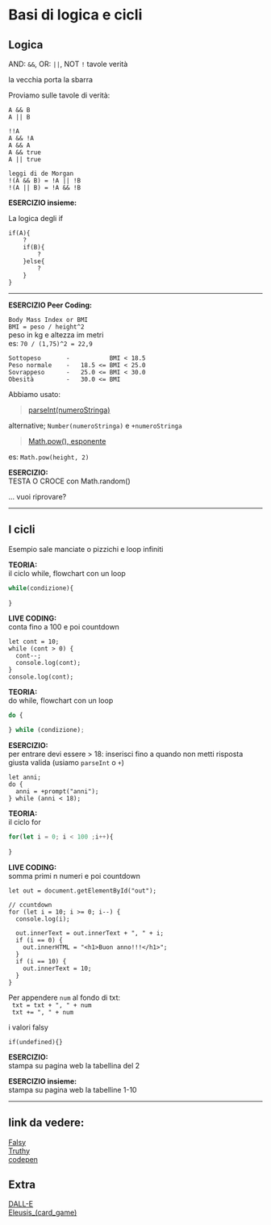 # Basi di logica e cicli

## Logica

AND: `&&`,  OR: `||`, NOT `!` tavole verità

la vecchia porta la sbarra

Proviamo sulle tavole di verità:
```
A && B
A || B

!!A
A && !A
A && A
A && true
A || true

leggi di de Morgan
!(A && B) = !A || !B
!(A || B) = !A && !B
```

**ESERCIZIO insieme:** 

La logica degli if
```
if(A){
    ?
    if(B){
        ?
    }else{
        ?
    }
}
```

---

**ESERCIZIO Peer Coding:** 

`Body Mass Index or BMI`  
`BMI = peso / height^2`  
peso in kg e altezza im metri   
es: `70 / (1,75)^2 = 22,9` 
```
Sottopeso       -           BMI < 18.5  
Peso normale    -   18.5 <= BMI < 25.0  
Sovrappeso      -   25.0 <= BMI < 30.0  
Obesità         -   30.0 <= BMI
```

Abbiamo usato:
> [parseInt(numeroStringa)](https://developer.mozilla.org/en-US/docs/Web/JavaScript/Reference/Global_Objects/parseInt?retiredLocale=it)

alternative; `Number(numeroStringa)` e `+numeroStringa`

> [Math.pow(), esponente](https://developer.mozilla.org/en-US/docs/Web/JavaScript/Reference/Global_Objects/Math/pow)
  
es: `Math.pow(height, 2)`  

**ESERCIZIO:**   
TESTA O CROCE con Math.random()

... vuoi riprovare?

---
## I cicli

Esempio sale manciate o pizzichi e loop infiniti

**TEORIA:**  
il ciclo while, flowchart con un loop

```js
while(condizione){
    
}
```

**LIVE CODING:**   
    conta fino a 100 e poi countdown
```
let cont = 10;
while (cont > 0) {
  cont--;
  console.log(cont);
}
console.log(cont);
```

**TEORIA:**  
do while, flowchart con un loop

```js
do {

} while (condizione);
```
**ESERCIZIO:**   
per entrare devi essere > 18: inserisci fino a quando non metti risposta giusta valida (usiamo `parseInt` o `+`)

```
let anni;
do {
  anni = +prompt("anni");
} while (anni < 18);
```

**TEORIA:**   
il ciclo for

```js
for(let i = 0; i < 100 ;i++){
    
}
```

**LIVE CODING:**  
somma primi n numeri e poi countdown

```
let out = document.getElementById("out");

// ccuntdown
for (let i = 10; i >= 0; i--) {
  console.log(i);

  out.innerText = out.innerText + ", " + i;
  if (i == 0) {
    out.innerHTML = "<h1>Buon anno!!!</h1>";
  }
  if (i == 10) {
    out.innerText = 10;
  }
}
```

Per appendere `num` al fondo di txt:  
` txt = txt + ", " + num`    
` txt += ", " + num`  

i valori falsy
```
if(undefined){}
```

**ESERCIZIO:**  
stampa su pagina web la tabellina del 2

**ESERCIZIO insieme:**   
stampa su pagina web la tabelline 1-10
 
---
## link da vedere:
[Falsy](https://developer.mozilla.org/en-US/docs/Glossary/Falsy)  
[Truthy](https://developer.mozilla.org/en-US/docs/Glossary/Truthy)  
[codepen](https://codepen.io/)  

## Extra
[DALL-E](https://labs.openai.com/)  
[Eleusis_(card_game)](https://en.wikipedia.org/wiki/Eleusis_(card_game))
